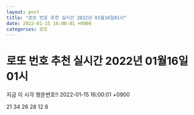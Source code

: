 ```yaml
---
layout: post
title: "로또 번호 추천 실시간 2022년 01월16일01시"
date: 2022-01-15 16:00:01 +0900
categories: 로또
---
```


# 로또 번호 추천 실시간 2022년 01월16일01시

지금 이 시각 행운번호!! 2022-01-15 16:00:01 +0900

 21  34  26  28  12  8 

